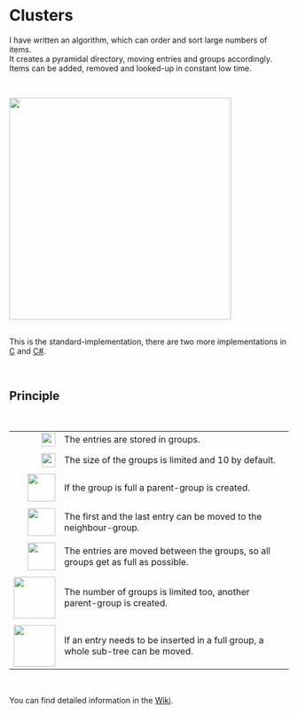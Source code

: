 <h1>Clusters</h1>

<p>
I have written an algorithm, which can order and sort large numbers of items.<br />
It creates a pyramidal directory, moving entries and groups accordingly.<br />
Items can be added, removed and looked-up in constant low time.
</p><br />

<img src="https://github.com/user-attachments/assets/25a5f9b2-fbf7-4be2-85fd-642b8ce59aaf" width="400" /><br />
<br />

<p>
This is the standard-implementation, there are two more implementations in <a href="https://github.com/svenbieg/Heap">C</a> and <a href="https://github.com/svenbieg/Clusters.NET">C#</a>.
</p>
<br />

<h2>Principle</h2>
<br />

<table>
	<tr>
		<td><img src="https://github.com/user-attachments/assets/4901aa2d-e7a3-4367-aab3-cd1a7827de4f" width="25" align="right" /></td>
		<td>The entries are stored in groups.</td>
	</tr><tr><td></td></tr><tr>
		<td><img src="https://github.com/user-attachments/assets/ad42262d-21e7-4749-a099-f22a6c61671d" width="25" align="right" /></td>
		<td>The size of the groups is limited and 10 by default.</td>
	</tr><tr><td></td></tr><tr>
		<td><img src="https://github.com/user-attachments/assets/ac228371-af19-45e8-a9f6-7758389612c5" width="50" align="right" /></td>
		<td>If the group is full a parent-group is created.</td>
	</tr><tr><td></td></tr><tr>
		<td><img src="https://github.com/user-attachments/assets/4ec67147-7d1c-40fd-9226-54c66f51f365" width="50" align="right" /></td>
		<td>The first and the last entry can be moved to the neighbour-group.</td>
	</tr><tr><td></td></tr><tr>
		<td><img src="https://github.com/user-attachments/assets/f4f968e2-2065-4979-bd5e-40edd734ef5b" width="50" align="right" /></td>
		<td>The entries are moved between the groups, so all groups get as full as possible.</td>
	</tr><tr><td></td></tr><tr>
		<td><img src="https://github.com/user-attachments/assets/523f36fd-bdfe-4978-9fff-b5975829c00e" width="75" /></td>
		<td>The number of groups is limited too, another parent-group is created.</td>
	</tr><tr><td></td></tr><tr>
		<td><img src="https://github.com/user-attachments/assets/624247eb-18b7-4247-8c56-eaccc59c2340" width="75" /></td>
		<td>If an entry needs to be inserted in a full group, a whole sub-tree can be moved.</td>
	</tr>
</table><br />

<p>
You can find detailed information in the
<a href="https://github.com/svenbieg/Clusters/wiki/Home">Wiki</a>.
</p>

